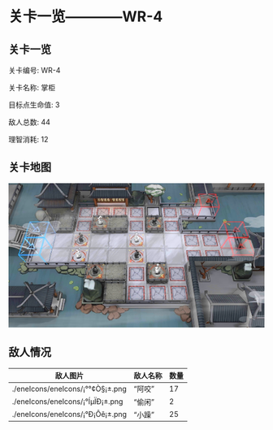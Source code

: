 # 关卡一览————WR-4


## 关卡一览

关卡编号: WR-4

关卡名称: 掌柜

目标点生命值: 3

敌人总数: 44

理智消耗: 12


## 关卡地图
![WR-4](./oprMap/WR-4.png)

## 敌人情况

| 敌人图片 | 敌人名称 | 数量  |
|---------|-----|-----|
| ./eneIcons/eneIcons/¡°°¢Ò§¡±.png| “阿咬”  |   17  |
| ./eneIcons/eneIcons/¡°ÍµÏÐ¡±.png| “偷闲”  |   2  |
| ./eneIcons/eneIcons/¡°Ð¡Ôê¡±.png| “小躁”  |   25  |
